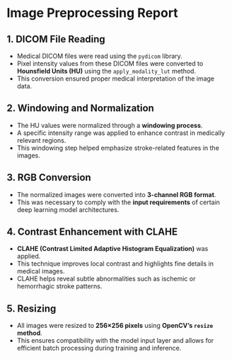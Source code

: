 # Image Preprocessing Report

## 1. DICOM File Reading

- Medical DICOM files were read using the `pydicom` library.
- Pixel intensity values from these DICOM files were converted to **Hounsfield Units (HU)** using the `apply_modality_lut` method.
- This conversion ensured proper medical interpretation of the image data.

## 2. Windowing and Normalization

- The HU values were normalized through a **windowing process**.
- A specific intensity range was applied to enhance contrast in medically relevant regions.
- This windowing step helped emphasize stroke-related features in the images.

## 3. RGB Conversion

- The normalized images were converted into **3-channel RGB format**.
- This was necessary to comply with the **input requirements** of certain deep learning model architectures.

## 4. Contrast Enhancement with CLAHE

- **CLAHE (Contrast Limited Adaptive Histogram Equalization)** was applied.
- This technique improves local contrast and highlights fine details in medical images.
- CLAHE helps reveal subtle abnormalities such as ischemic or hemorrhagic stroke patterns.

## 5. Resizing

- All images were resized to **256×256 pixels** using **OpenCV’s `resize` method**.
- This ensures compatibility with the model input layer and allows for efficient batch processing during training and inference.
